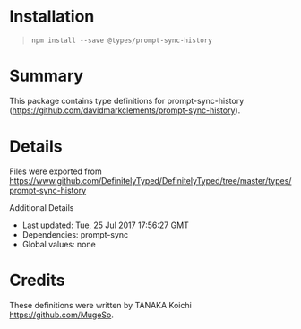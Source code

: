 # Installation
> `npm install --save @types/prompt-sync-history`

# Summary
This package contains type definitions for prompt-sync-history (https://github.com/davidmarkclements/prompt-sync-history).

# Details
Files were exported from https://www.github.com/DefinitelyTyped/DefinitelyTyped/tree/master/types/prompt-sync-history

Additional Details
 * Last updated: Tue, 25 Jul 2017 17:56:27 GMT
 * Dependencies: prompt-sync
 * Global values: none

# Credits
These definitions were written by TANAKA Koichi <https://github.com/MugeSo>.
